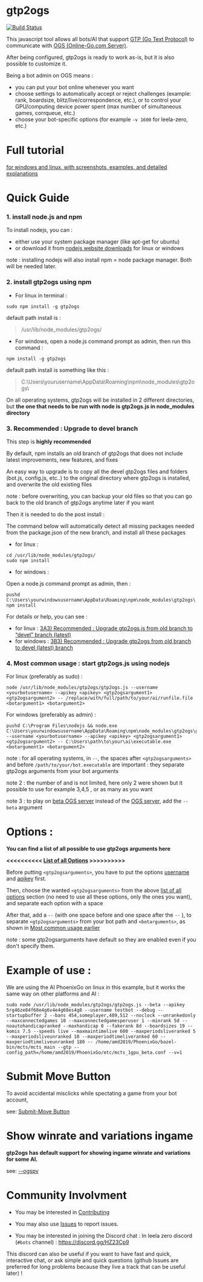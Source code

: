 # gtp2ogs

[![Build Status](https://travis-ci.org/online-go/gtp2ogs.svg?branch=devel)](https://travis-ci.org/online-go/gtp2ogs)


This javascript tool allows all bots/AI that support 
[GTP (Go Text Protocol)](https://senseis.xmp.net/?GoTextProtocol) 
to communicate with [OGS (Online-Go.com Server)](https://online-go.com/).

After being configured, gtp2ogs is ready to work as-is, 
but it is also possible to customize it.

Being a bot admin on OGS means :
- you can put your bot online whenever you want
- choose settings to automatically accept or reject challenges 
(example: rank, boardsize, blitz/live/correspondence, etc.), or to 
control your GPU/computing device power spent (max number of 
simultaneous games, corrqueue, etc.)
- choose your bot-specific options (for example `-v 1600` for leela-zero, 
etc.)

# Full tutorial 

[for windows and linux, with screenshots, examples, and detailed explanations](https://github.com/wonderingabout/gtp2ogs-tutorial)

# Quick Guide

### 1. install node.js and npm

To install nodejs, you can :
- either use your system package manager (like apt-get for ubuntu)
- or download it from [nodejs website downloads](https://nodejs.org/en/download/) 
for linux or windows

note : installing nodejs will also install npm = node package manager. Both 
will be needed later.

### 2. install gtp2ogs using npm

- For linux in terminal :

```
sudo npm install -g gtp2ogs
```

default path install is : 
> /usr/lib/node_modules/gtp2ogs/

- For windows, open a node.js command prompt as admin, then run this command :

```
npm install -g gtp2ogs
```

default path install is something like this :
> C:\Users\yourusername\AppData\Roaming\npm\node_modules\gtp2ogs\


On all operating systems, gtp2ogs will be installed in 2 different directories, but 
**the one that needs to be run with node is gtp2ogs.js in node_modules directory**

### 3. Recommended : Upgrade to devel branch

This step is **highly recommended**

By default, npm installs an old branch of gtp2ogs that does not include latest 
improvements, new features, and fixes

An easy way to upgrade is to copy all the devel gtp2ogs files and folders 
(bot.js, config.js, etc..) to the original directory where gtp2ogs is 
installed, and overwrite the old existing files 

note : before overwriting, you can backup your old files so that you can 
go back to the old branch of gtp2ogs anytime later if you want

Then it is needed to do the post install :

The command below will automatically detect all missing packages needed 
from the package.json of the new branch, and install all these packages

- for linux :

```
cd /usr/lib/node_modules/gtp2ogs/
sudo npm install
```

- for windows :

Open a node.js command prompt as admin, then :

```
pushd C:\Users\yourwindowsusername\AppData\Roaming\npm\node_modules\gtp2ogs\
npm install
```

For details or help, you can see :

- for linux : [3A3) Recommended : Upgrade gtp2ogs.js from old branch to “devel” branch (latest)](https://github.com/wonderingabout/gtp2ogs-tutorial/blob/master/docs/3A3-linux-optional-upgrade-to-devel.md)
- for windows : [3B3) Recommended : Upgrade gtp2ogs from old branch to devel (latest) branch](https://github.com/wonderingabout/gtp2ogs-tutorial/blob/master/docs/3B3-windows-optional-upgrade-to-devel.md)

### 4. Most common usage : start gtp2ogs.js using nodejs

For linux (preferably as sudo) :

```
node /usr/lib/node_modules/gtp2ogs/gtp2ogs.js --username <yourbotusername> --apikey <apikey> <gtp2ogsargument1> <gtp2ogsargument2> -- /replace/with/full/path/to/your/ai/runfile.file <botargument1> <botargument2>
```

For windows (preferably as admin) : 

```
pushd C:\Program Files\nodejs && node.exe C:\Users\yourwindowsusername\AppData\Roaming\npm\node_modules\gtp2ogs\gtp2ogs.js --username <yourbotusername> --apikey <apikey> <gtp2ogsargument1> <gtp2ogsargument2> -- C:\Users\path\to\your\ai\executable.exe <botargument1> <botargument2>
```

note : for all operating systems, in ` -- `, the spaces after `<gtp2ogsarguments>` 
and before `/path/to/your/bot.executable` are important : they separate gtp2ogs 
arguments from your bot arguments

note 2 : the number of <gtp2ogsarguments> and <botarguments> is not limited, 
here only 2 were shown but it possible to use for example 3,4,5 , or as many as 
you want
  
note 3 : to play on [beta OGS server](https://beta.online-go.com/) instead of the 
[OGS server](https://online-go.com/), add the `--beta` argument

# Options :

**You can find a list of all possible to use gtp2ogs arguments here**

**<<<<<<<<<< [List of all Options](/docs/OPTIONS-LIST.md) >>>>>>>>>>**


Before putting `<gtp2ogsarguments>`, you have to put the options [username](https://github.com/online-go/gtp2ogs/blob/devel/docs/OPTIONS-LIST.md#username) 
and [apikey](https://github.com/online-go/gtp2ogs/blob/devel/docs/OPTIONS-LIST.md#apikey) 
first.

Then, choose the wanted ```<gtp2ogsarguments>``` from the above [list of all options](/docs/OPTIONS-LIST.md) section (no need to use all these options, only the ones you want), 
and separate each option with a space

After that, add a ``` -- ``` (with one space before and one space after the `--` ), 
to separate `<gtp2ogsarguments>` from your bot path and `<botarguments>`, as 
shown in 
[Most common usage earlier](#4-most-common-usage--start-gtp2ogsjs-using-nodejs)

note : some gtp2ogsarguments have default so they are enabled even if you don't 
specify them.

# Example of use :

We are using the AI PhoenixGo on linux in this example, 
but it works the same way on other platforms and AI :

```sudo node /usr/lib/node_modules/gtp2ogs/gtp2ogs.js --beta --apikey 5rg46ze84f68e4g6v4e4g68es4g8 --username testbot --debug --startupbuffer 2 --bans 454,someplayer,489,512 --noclock --unrankedonly --maxconnectedgames 10 --maxconnectedgamesperuser 1 --minrank 5d --noautohandicapranked --maxhandicap 0 --fakerank 8d --boardsizes 19 --komis 7.5 --speeds live --maxmaintimelive 600 --maxperiodsliveranked 5 --maxperiodsliveunranked 10 --maxperiodtimeliveranked 60 --maxperiodtimeliveunranked 180 -- /home/amd2019/PhoenixGo/bazel-bin/mcts/mcts_main --gtp --config_path=/home/amd2019/PhoenixGo/etc/mcts_1gpu_beta.conf --v=1```

# Submit Move Button

To avoid accidental misclicks while spectating a game from 
your bot account, 

see: [Submit-Move Button](https://github.com/wonderingabout/gtp2ogs-tutorial#important-submit-move-button)

# Show winrate and variations ingame

**gtp2ogs has default support for showing ingame winrate and variations for some AI.**

see: [--ogspv](/docs/OPTIONS-LIST.md/#ogspv)

# Community Involvment

- You may be interested in [Contributing](/docs/CONTRIBUTING.md)

- You may also use [Issues](https://github.com/online-go/gtp2ogs/issues) 
to report issues.

- You may be interested in joining the Discord chat : 
In leela zero discord (`#bots` channel) : https://discord.gg/HZ23Cp9

This discord can also be useful if you want to have fast and quick, 
interactive chat, or ask simple and quick questions (github Issues are 
preferred for long problems because they live a track that can be useful 
later) !
